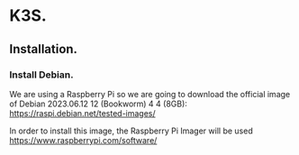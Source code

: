# K3S.

## Installation.

### Install Debian.

We are using a Raspberry Pi so we are going to download the official image of Debian 2023.06.12	12 (Bookworm)	4	4 (8GB): https://raspi.debian.net/tested-images/

In order to install this image, the Raspberry Pi Imager will be used https://www.raspberrypi.com/software/
